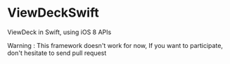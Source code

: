 ViewDeckSwift
=============

ViewDeck in Swift, using iOS 8 APIs

Warning : This framework doesn't work for now,
If you want to participate, don't hesitate to send pull request
